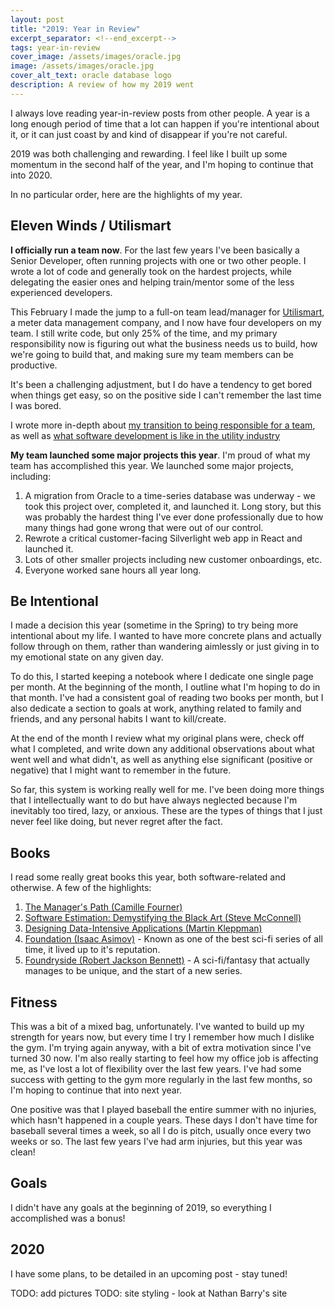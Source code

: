 ```yaml
---
layout: post
title: "2019: Year in Review"
excerpt_separator: <!--end_excerpt-->
tags: year-in-review
cover_image: /assets/images/oracle.jpg
image: /assets/images/oracle.jpg
cover_alt_text: oracle database logo
description: A review of how my 2019 went
---
```

I always love reading year-in-review posts from other people. A year is a long enough period of time that a lot can happen if you're intentional about it, or it can just coast by and kind of disappear if you're not careful. 

<!--end_excerpt-->

2019 was both challenging and rewarding. I feel like I built up some momentum in the second half of the year, and I'm hoping to continue that into 2020. 

In no particular order, here are the highlights of my year.

## Eleven Winds / Utilismart

**I officially run a team now**. For the last few years I've been basically a Senior Developer, often running projects with one or two other people. I wrote a lot of code and generally took on the hardest projects, while delegating the easier ones and helping train/mentor some of the less experienced developers.

This February I made the jump to a full-on team lead/manager for [Utilismart]( http://www.utilismartcorp.com/ ), a meter data management company, and I now have four developers on my team. I still write code, but only 25% of the time, and my primary responsibility now is figuring out what the business needs us to build, how we're going to build that, and making sure my team members can be productive.

It's been a challenging adjustment, but I do have a tendency to get bored when things get easy, so on the positive side I can't remember the last time I was bored. 

I wrote more in-depth about [my transition to being responsible for a team]( https://willfroese.com/blog/the-managers-path), as well as [what software development is like in the utility industry]( https://willfroese.com/blog/software-development-utility-industry)

**My team launched some major projects this year**. I'm proud of what my team has accomplished this year. We launched some major projects, including:

1. A migration from Oracle to a time-series database was underway - we took this project over, completed it, and launched it. Long story, but this was probably the hardest thing I've ever done professionally due to how many things had gone wrong that were out of our control.
2. Rewrote a critical customer-facing Silverlight web app in React and launched it.
3. Lots of other smaller projects including new customer onboardings, etc.
4. Everyone worked sane hours all year long.

## Be Intentional

I made a decision this year (sometime in the Spring) to try being more intentional about my life. I wanted to have more concrete plans and actually follow through on them, rather than wandering aimlessly or just giving in to my emotional state on any given day. 

To do this, I started keeping a notebook where I dedicate one single page per month. At the beginning of the month, I outline what I'm hoping to do in that month. I've had a consistent goal of reading two books per month, but I also dedicate a section to goals at work, anything related to family and friends, and any personal habits I want to kill/create.

At the end of the month I review what my original plans were, check off what I completed, and write down any additional observations about what went well and what didn't, as well as anything else significant (positive or negative) that I might want to remember in the future.

So far, this system is working really well for me. I've been doing more things that I intellectually want to do but have always neglected because I'm inevitably too tired, lazy, or anxious. These are the types of things that I just never feel like doing, but never regret after the fact. 

## Books

I read some really great books this year, both software-related and otherwise. A few of the highlights:

1. [The Manager's Path (Camille Fourner)](https://willfroese.com/blog/the-managers-path)
2. [Software Estimation: Demystifying the Black Art (Steve McConnell)](https://willfroese.com/blog/software-estimation)
3. [Designing Data-Intensive Applications (Martin Kleppman)](https://www.amazon.ca/Designing-Data-Intensive-Applications-Reliable-Maintainable/dp/1449373321) 
4. [Foundation (Isaac Asimov)](https://www.amazon.com/Foundation-Isaac-Asimov-ebook/dp/B000FC1PWA/ref=sr_1_1?keywords=foundation+asimov&qid=1577894803&sr=8-1) - Known as one of the best sci-fi series of all time, it lived up to it's reputation. 
5. [Foundryside (Robert Jackson Bennett)](https://www.amazon.com/Foundryside-Novel-Founders-Trilogy-Book-ebook/dp/B077RG422Z/ref=sr_1_1?keywords=foundryside&qid=1573960027&sr=8-1) - A sci-fi/fantasy that actually manages to be unique, and the start of a new series.

## Fitness

This was a bit of a mixed bag, unfortunately. I've wanted to build up my strength for years now, but every time I try I remember how much I dislike the gym. I'm trying again anyway, with a bit of extra motivation since I've turned 30 now. I'm also really starting to feel how my office job is affecting me, as I've lost a lot of flexibility over the last few years. I've had some success with getting to the gym more regularly in the last few months, so I'm hoping to continue that into next year.

One positive was that I played baseball the entire summer with no injuries, which hasn't happened in a couple years. These days I don't have time for baseball several times a week, so all I do is pitch, usually once every two weeks or so. The last few years I've had arm injuries, but this year was clean!

## Goals

I didn't have any goals at the beginning of 2019, so everything I accomplished was a bonus!

## 2020
I have some plans, to be detailed in an upcoming post - stay tuned!

TODO: add pictures
TODO: site styling - look at Nathan Barry's site
